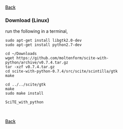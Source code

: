 
<a href="../README.md" style="color:black; text-decoration:underline">Back</a>

### Download (Linux)

run the following in a terminal,

    sudo apt-get install libgtk2.0-dev
    sudo apt-get install python2.7-dev
    
    cd ~/Downloads
    wget https://github.com/moltenform/scite-with-python/archive/v0.7.4.tar.gz
    tar -xzf v0.7.4.tar.gz
    cd scite-with-python-0.7.4/src/scite/scintilla/gtk
    make
    
    cd ../../scite/gtk
    make
    sudo make install

    SciTE_with_python

<p>&nbsp;</p><a href="../README.md" style="color:black; text-decoration:underline">Back</a>
